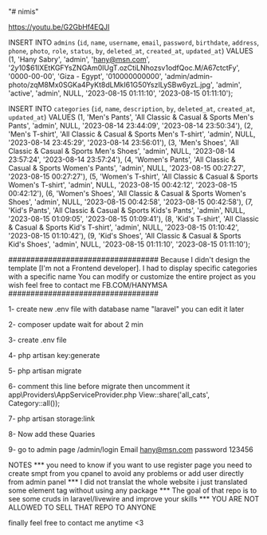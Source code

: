 "# nimis" 

https://youtu.be/G2GbHf4EQJI


INSERT INTO `admins` (`id`, `name`, `username`, `email`, `password`, `birthdate`, `address`, `phone`, `photo`, `role`, `status`, `by`, `deleted_at`, `created_at`, `updated_at`) VALUES
(1, 'Hany Sabry', 'admin', 'hany@msn.com', '$2y$10$61lXEtKGFYsZNGAm0IUgT.ozCtiLNhozsv1odfQoc.M/A67ctctFy', '0000-00-00', 'Giza - Egypt', '010000000000', 'admin/admin-photo/zqM8Mx0SGKa4PyKt8dLMkI61G50YszILySBw6yzL.jpg', 'admin', 'active', 'admin', NULL, '2023-08-15 01:11:10', '2023-08-15 01:11:10');



INSERT INTO `categories` (`id`, `name`, `description`, `by`, `deleted_at`, `created_at`, `updated_at`) VALUES
(1, 'Men\'s Pants', 'All Classic & Casual & Sports Men\'s Pants', 'admin', NULL, '2023-08-14 23:44:09', '2023-08-14 23:50:34'),
(2, 'Men\'s T-shirt', 'All Classic & Casual & Sports Men\'s T-shirt', 'admin', NULL, '2023-08-14 23:45:29', '2023-08-14 23:56:01'),
(3, 'Men\'s Shoes', 'All Classic & Casual & Sports Men\'s Shoes', 'admin', NULL, '2023-08-14 23:57:24', '2023-08-14 23:57:24'),
(4, 'Women\'s Pants', 'All Classic & Casual & Sports Women\'s Pants', 'admin', NULL, '2023-08-15 00:27:27', '2023-08-15 00:27:27'),
(5, 'Women\'s T-shirt', 'All Classic & Casual & Sports Women\'s T-shirt', 'admin', NULL, '2023-08-15 00:42:12', '2023-08-15 00:42:12'),
(6, 'Women\'s Shoes', 'All Classic & Casual & Sports Women\'s Shoes', 'admin', NULL, '2023-08-15 00:42:58', '2023-08-15 00:42:58'),
(7, 'Kid\'s Pants', 'All Classic & Casual & Sports Kids\'s Pants', 'admin', NULL, '2023-08-15 01:09:05', '2023-08-15 01:09:41'),
(8, 'Kid\'s T-shirt', 'All Classic & Casual & Sports Kid\'s T-shirt', 'admin', NULL, '2023-08-15 01:10:42', '2023-08-15 01:10:42'),
(9, 'Kid\'s Shoes', 'All Classic & Casual & Sports Kid\'s Shoes', 'admin', NULL, '2023-08-15 01:11:10', '2023-08-15 01:11:10');


##################################
Because I didn't design the template [I'm not a Frontend developer].
 I had to display specific categories with a specific name
You can modify or customize the entire project as you wish
feel free to contact me
FB.COM/HANYMSA
##################################


1- create new .env file with database name "laravel" you can edit it later

2- composer update   wait for about 2 min

3- create .env file

4- php artisan key:generate

5- php artisan migrate

6- comment this line before migrate then uncomment it 
app\Providers\AppServiceProvider.php
View::share('all_cats', Category::all());

7- php artisan storage:link

8- Now add these Quaries

9- go to admin page   /admin/login
Email hany@msn.com
password 123456


NOTES
*** you need to know if you want to use register page you need to create smpt from you cpanel to avoid any problems or add user directly from admin panel 
*** I did not translat the whole website i just translated some element tag without using any package
*** The goal of that repo is to see some cruds in laravel/livewire and improve your skills 
*** YOU ARE NOT ALLOWED TO SELL THAT REPO TO ANYONE 

finally feel free to contact me anytime <3
 